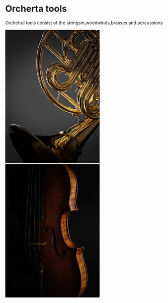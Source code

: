 <!DOCTYPE html>
<html lang="zh-cn">
  <head>
    <meta charset="utf-8">
  </head>
  <body>
    <h1>Orcherta tools</h1>
    <p>Orchetral tools consist of the stringsm,woodwinds,brasses and percussions</p>
    <img src="smc0406_portrait_productview.jpg" alt="brass">
    <img src="smc0201_portrait_productview.jpg" alt="string">
  </body>
</html>
